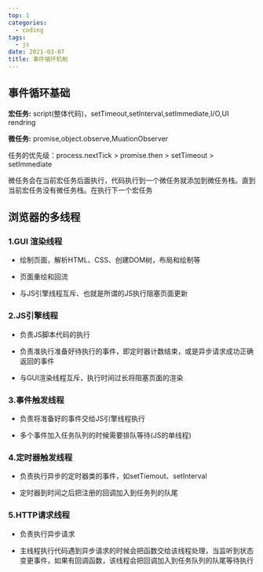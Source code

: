 ```yaml
---
top: 1
categories:
  - coding
tags:
  - js
date: 2021-03-07
title: 事件循环机制
---
```


## 事件循环基础

**宏任务:** script(整体代码)，setTimeout,setInterval,setImmediate,I/O,UI rendring

**微任务:** promise,object.observe,MuationObserver

任务的优先级：process.nextTick > promise.then > setTimeout > setImmediate

微任务会在当前宏任务后面执行，代码执行到一个微任务就添加到微任务栈。直到当前宏任务没有微任务栈。在执行下一个宏任务

## 浏览器的多线程

### 1.GUI 渲染线程

- 绘制页面，解析HTML、CSS、创建DOM树，布局和绘制等

- 页面重绘和回流

- 与JS引擎线程互斥、也就是所谓的JS执行阻塞页面更新

### 2.JS引擎线程

- 负责JS脚本代码的执行

- 负责准执行准备好待执行的事件，即定时器计数结束，或是异步请求成功正确返回的事件

- 与GUI渲染线程互斥，执行时间过长将阻塞页面的渲染

### 3.事件触发线程

- 负责将准备好的事件交给JS引擎线程执行

- 多个事件加入任务队列的时候需要排队等待(JS的单线程)

### 4.定时器触发线程

- 负责执行异步的定时器类的事件，如setTiemout、setInterval

- 定时器到时间之后把注册的回调加入到任务列的队尾

### 5.HTTP请求线程

- 负责执行异步请求

- 主线程执行代码遇到异步请求的时候会把函数交给该线程处理，当监听到状态变更事件，如果有回调函数，该线程会把回调加入到任务队列的队尾等待执行




